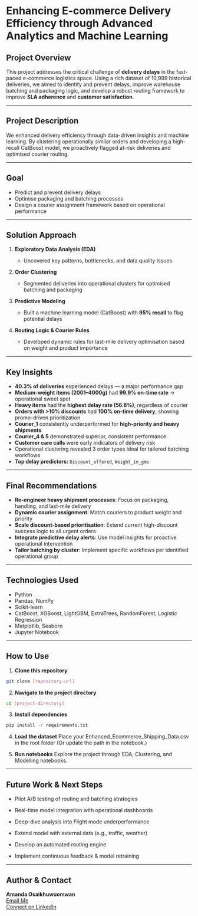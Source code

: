 # Enhancing E-commerce Delivery Efficiency through Advanced Analytics and Machine Learning

## Project Overview  
This project addresses the critical challenge of **delivery delays** in the fast-paced e-commerce logistics space. Using a rich dataset of 10,999 historical deliveries, we aimed to identify and prevent delays, improve warehouse batching and packaging logic, and develop a robust routing framework to improve **SLA adherence** and **customer satisfaction**.

---

## Project Description  
We enhanced delivery efficiency through data-driven insights and machine learning. By clustering operationally similar orders and developing a high-recall CatBoost model, we proactively flagged at-risk deliveries and optimised courier routing.

---

## Goal  
- Predict and prevent delivery delays  
- Optimise packaging and batching processes  
- Design a courier assignment framework based on operational performance  

---

## Solution Approach

1. **Exploratory Data Analysis (EDA)**  
   - Uncovered key patterns, bottlenecks, and data quality issues

2. **Order Clustering**  
   - Segmented deliveries into operational clusters for optimised batching and packaging

3. **Predictive Modeling**  
   - Built a machine learning model (CatBoost) with **95% recall** to flag potential delays

4. **Routing Logic & Courier Rules**  
   - Developed dynamic rules for last-mile delivery optimisation based on weight and product importance

---

## Key Insights

- **40.3% of deliveries** experienced delays — a major performance gap  
- **Medium-weight items (2001–4000g)** had **99.9% on-time rate** → operational sweet spot  
- **Heavy items** had the **highest delay rate (56.8%)**, regardless of courier  
- **Orders with >10% discounts** had **100% on-time delivery**, showing promo-driven prioritization  
- **Courier_1** consistently underperformed for **high-priority and heavy shipments**  
- **Courier_4 & 5** demonstrated superior, consistent performance  
- **Customer care calls** were early indicators of delivery risk  
- Operational clustering revealed 3 order types ideal for tailored batching workflows  
- **Top delay predictors:** `Discount_offered`, `Weight_in_gms`

---

##  Final Recommendations

- **Re-engineer heavy shipment processes**: Focus on packaging, handling, and last-mile delivery  
- **Dynamic courier assignment**: Match couriers to product weight and priority  
- **Scale discount-based prioritisation**: Extend current high-discount success logic to all urgent orders  
- **Integrate predictive delay alerts**: Use model insights for proactive operational intervention  
- **Tailor batching by cluster**: Implement specific workflows per identified operational group  

---

## Technologies Used

- Python  
- Pandas, NumPy  
- Scikit-learn  
- CatBoost, XGBoost, LightGBM, ExtraTrees, RandomForest, Logistic Regression  
- Matplotlib, Seaborn  
- Jupyter Notebook  

---

## How to Use

1. **Clone this repository**  
```bash
git clone [repository-url]
```
2. **Navigate to the project directory** 
``` bash
cd [project-directory]
```
3. **Install dependencies**
``` bash
pip install -r requirements.txt
```
4. **Load the dataset**
Place your Enhanced_Ecommerce_Shipping_Data.csv in the root folder
(Or update the path in the notebook.)

5. **Run notebooks**
Explore the project through EDA, Clustering, and Modelling notebooks.

---

## **Future Work & Next Steps**  
- Pilot A/B testing of routing and batching strategies

- Real-time model integration with operational dashboards

- Deep-dive analysis into Flight mode underperformance

- Extend model with external data (e.g., traffic, weather)

- Develop an automated routing engine

- Implement continuous feedback & model retraining

---

## **Author & Contact**  
**Amanda Osaikhuwuomwan**  
[Email Me](mailto:osaiamanda@gmail.com)  
[Connect on LinkedIn](https://www.linkedin.com/in/amandaosai/)  
